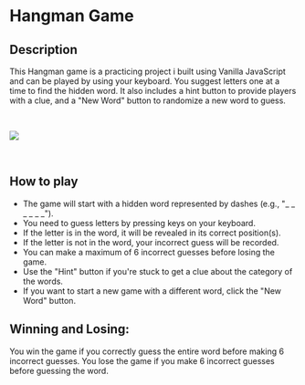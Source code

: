 # Hangman Game
## Description

This Hangman game is a practicing project i built using Vanilla JavaScript and can be played by using your keyboard. You suggest letters one at a time to find the hidden word.
It also includes a hint button to provide players with a clue, and a "New Word" button to randomize a new word to guess.

<br>

![](https://j.gifs.com/36g1Gn.gif)

<br>

## How to play

* The game will start with a hidden word represented by dashes (e.g., "_ _ _ _ _ _").
* You need to guess letters by pressing keys on your keyboard.
* If the letter is in the word, it will be revealed in its correct position(s).
* If the letter is not in the word, your incorrect guess will be recorded.
* You can make a maximum of 6 incorrect guesses before losing the game.
* Use the "Hint" button if you're stuck to get a clue about the category of the words.
* If you want to start a new game with a different word, click the "New Word" button.

## Winning and Losing:

You win the game if you correctly guess the entire word before making 6 incorrect guesses.
You lose the game if you make 6 incorrect guesses before guessing the word.
